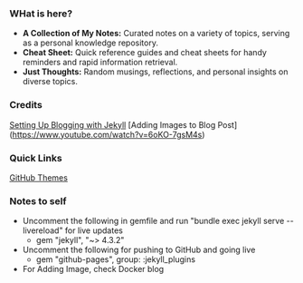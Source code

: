 ### WHat is here?
- **A Collection of My Notes:** Curated notes on a variety of topics, serving as a personal knowledge repository.
- **Cheat Sheet:** Quick reference guides and cheat sheets for handy reminders and rapid information retrieval.
- **Just Thoughts:** Random musings, reflections, and personal insights on diverse topics.


### Credits
[Setting Up Blogging with Jekyll](https://www.youtube.com/watch?v=EmSrQCDsMv4)
[Adding Images to Blog Post] (https://www.youtube.com/watch?v=6oKO-7gsM4s)

### Quick Links
[GitHub Themes](https://pages.github.com/themes/)

### Notes to self
- Uncomment the following in gemfile and run "bundle exec jekyll serve --livereload" for live updates
  - gem "jekyll", "~> 4.3.2"
- Uncomment the following for pushing to GitHub and going live
  - gem "github-pages", group: :jekyll_plugins
- For Adding Image, check Docker blog
